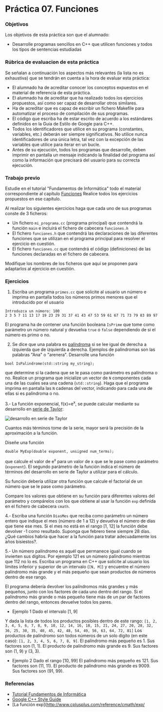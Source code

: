 # Práctica 07. Funciones

### Objetivos
Los objetivos de esta práctica son que el alumnado:
* Desarrolle programas sencillos en C++ que utilicen funciones y todos los tipos de sentencias estudiadas

### Rúbrica de evaluacion de esta práctica
Se señalan a continuación los aspectos más relevantes (la lista no es exhaustiva)
que se tendrán en cuenta a la hora de evaluar esta práctica:
* El alumnado ha de acreditar conocer los conceptos expuestos en el material de referencia de esta práctica.
* El alumnado ha de acreditar que ha realizado todos los ejercicios propuestos, así como ser capaz de desarrollar otros similares.
* Ha de acreditar que es capaz de escribir un fichero Makefile para automatizar el proceso de compilación de sus programas.
* El código que escriba ha de estar escrito de acuerdo a los estándares definidos en la Guía de Estilo de Google para C++.
* Todos los identificadores que utilice en su programa (constantes, variables, etc.) deberán ser
  siempre significativos. No utilice nunca identificadores de una única letra, tal vez con la excepción de las
  variables que utilice para iterar en un bucle.
* Antes de su ejecución, todos los programas que desarrolle, deben imprimir en pantalla un
  mensaje indicando la finalidad del programa así como la información que precisará del usuario para su correcta ejecución.

### Trabajo previo
Estudie en el tutorial "Fundamentos de Informática" todo el material correspondiente al capítulo
[Funciones](http://www.minidosis.org/#/temas/Cpp.Funciones)
Realice todos los ejercicios propuestos en ese capítulo.

Al realizar los siguientes ejercicios haga que cada uno de sus programas conste de 3 ficheros:
* Un fichero `mi_programa.cc` (programa principal) que contendrá la función `main` e incluirá el fichero de cabecera `funciones.h`
* El fichero `funciones.h` que contendrá las declaraciones de las diferentes funciones que se utilizan en el
  programa principal para resolver el ejercicio en cuestión.
* El fichero `funciones.cc` que contendrá el código (definiciones) de las funciones declaradas en el fichero
  de cabecera.

Modifique los nombres de los ficheros que aquí se proponen para adaptarlos al ejercicio en cuestión.

### Ejercicios 
1. Escriba un programa `primes.cc` que solicite al usuario un número e imprima en pantalla todos los
números primos menores que el introducido por el usuario
```
Introduzca un número: 100
2 3 5 7 11 13 17 19 23 29 31 37 41 43 47 53 59 61 67 71 73 79 83 89 97
```
El programa ha de contener una función booleana `IsPrime` que tome como parámetro un número natural y devuelva
`true` o `false` dependiendo de si el número es primo o no.

2. Se dice que una palabra es [palíndroma](https://es.wikipedia.org/wiki/Pal%C3%ADndromo) 
si se lee igual de derecha a izquierda que de izquierda a derecha. 
Ejemplos de palíndromas son las palabras "Ana" o "arenera".
Desarrolle una función 
```
bool IsPalindrome(std::string my_string);
```
que determine si la cadena que se le pasa como parámetro es palíndroma o no.
Realice un programa que inicialize un vector de `N` componentes cada una de las cuales sea una cadena
(`std::string`).
Haga que el programa imprima en pantalla las `N` cadenas del vector, indicando para cada una de ellas si es
palíndroma o no.

3.- La función exponencial, f(x)=e<sup>x</sup>, se puede calcular mediante su desarrollo en 
[serie de Taylor](https://es.symbolab.com/solver/taylor-maclaurin-series-calculator/taylor%20e%5E%7Bx%7D):

![desarrollo en serie de Taylor](https://raw.githubusercontent.com/fsande/-IB-P07-Functions/master/serie.png "Text")

Cuantos más términos tome de la serie, mayor será la precisión de la aproximación a la función.

Diseñe una función 
```
double MyExp(double exponent, unsigned num_terms);
```
que calcule el valor de e<sup>x</sup> para un valor de x que se le pase como parámetro (`exponent`).
El segundo parámetro de la función indica el número de términos del desarrollo en serie de Taylor a utilizar
para el cálculo.

Su función debería utilizar otra función que calcule el factorial de un número que se le pase como parámetro.

Compare los valores que obtiene en su función para diferentes valores del parámetro y compárelos con los que
obtiene al usar la función `exp` definida en el fichero de cabecera `cmath`.

4.- Escriba una función `DiasMes` que reciba como parámetro un número entero que indique el mes (número de 1 a
12) y devuelva el número de días que tiene ese mes.
Si el mes no está en el rango [1, 12] la función debe devolver -1 como resultado.
Suponga que febrero tiene siempre 28 días.
¿Qué cambios habría que hacer a la función para tratar adecuadamente los años bisiestos?.

5.- Un número palíndromo es aquél que permanece igual cuando se invierten sus dígitos. 
Por ejemplo 121 es un número palíndromo mientras que 112 no lo es.
Escriba un programa en C++ que solicite al usuario los límites inferior y superior de un intervalo (`[N, M]`)
y encuentre el número palíndromo más grande y el más pequeño que sean productos de números dentro de ese rango.

El programa debería devolver los palíndromos más grandes y más pequeños, junto con los factores de cada uno dentro del rango. 
Si el palíndromo más grande o más pequeño tiene más de un par de factores dentro del rango, entonces devuelve todos los pares.

* Ejemplo 1
Dado el intervalo [1, 9] 

Y dada la lista de todos los productos posibles dentro de este rango: 
`[1, 2, 3, 4, 5, 6, 7, 8, 9, 10, 12, 14, 16, 18, 15, 21, 24, 27, 20, 28, 32, 36, 25, 30, 35, 40, 45, 42, 48, 54, 49, 56, 63, 64, 72, 81]`
Los productos de palíndromo son todos números de un solo dígito (en este caso): `[1, 2, 3, 4, 5, 6, 7, 8, 9]`.
El palíndromo más pequeño es 1. 
Sus factores son (1, 1). 
El producto de palíndromo más grande es 9. 
Sus factores son (1, 9) y (3, 3).

* Ejemplo 2
Dado el rango [10, 99] 
El palíndromo más pequeño es 121. 
Sus factores son (11, 11). 
El producto de palíndromo más grande es 9009. 
Sus factores son (91, 99).

### Referencias
* [Tutorial Fundamentos de Informática](http://www.minidosis.org/#/cursos/FI)
* [Google C++ Style Guide](https://google.github.io/styleguide/cppguide.html)
* [La función exp](http://www.cplusplus.com/reference/cmath/exp/
